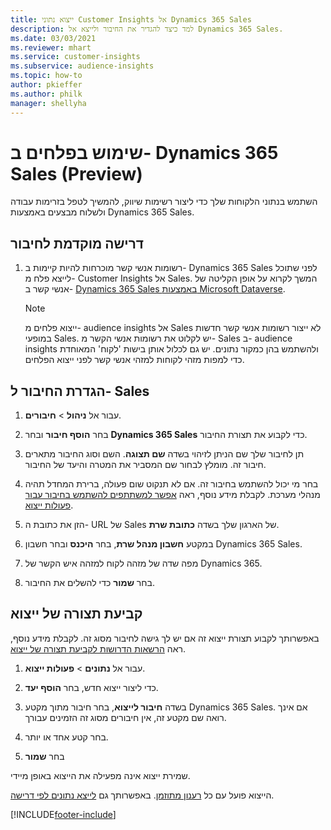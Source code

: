```yaml
---
title: ייצוא נתוני Customer Insights אל Dynamics 365 Sales
description: למד כיצד להגדיר את החיבור ולייצא אל Dynamics 365 Sales.
ms.date: 03/03/2021
ms.reviewer: mhart
ms.service: customer-insights
ms.subservice: audience-insights
ms.topic: how-to
author: pkieffer
ms.author: philk
manager: shellyha
---
```


# <a name="use-segments-in-dynamics-365-sales-preview"></a>שימוש בפלחים ב- Dynamics 365 Sales‏ (Preview)



השתמש בנתוני הלקוחות שלך כדי ליצור רשימות שיווק, להמשיך לטפל בזרימות עבודה ולשלוח מבצעים באמצעות Dynamics 365 Sales.

## <a name="prerequisite-for-connection"></a>דרישה מוקדמת לחיבור

1. רשומות אנשי קשר מוכרחות להיות קיימות ב- Dynamics 365 Sales לפני שתוכל לייצא פלח מ- Customer Insights אל Sales. המשך לקרוא על אופן הקליטה של אנשי קשר ב- [Dynamics 365 Sales באמצעות Microsoft Dataverse](connect-power-query.md).

   > [!NOTE]
   > ייצוא פלחים מ- audience insights אל Sales לא ייצור רשומות אנשי קשר חדשות במופעי Sales. יש לקלוט את רשומות אנשי הקשר מ- Sales ב- audience insights ולהשתמש בהן כמקור נתונים. יש גם לכלול אותן בישות 'לקוח' המאוחדת כדי למפות מזהי לקוחות למזהי אנשי קשר לפני ייצוא הפלחים.

## <a name="set-up-the-connection-to-sales"></a>הגדרת החיבור ל- Sales

1. עבור אל **ניהול** > **חיבורים**.

1. בחר **הוסף חיבור** ובחר **Dynamics 365 Sales** כדי לקבוע את תצורת החיבור.

1. תן לחיבור שלך שם הניתן לזיהוי בשדה **שם תצוגה**. השם וסוג החיבור מתארים חיבור זה. מומלץ לבחור שם המסביר את המטרה והיעד של החיבור.

1. בחר מי יכול להשתמש בחיבור זה. אם לא תנקוט שום פעולה, ברירת המחדל תהיה מנהלי מערכת. לקבלת מידע נוסף, ראה [אפשר למשתתפים להשתמש בחיבור עבור פעולות ייצוא](connections.md#allow-contributors-to-use-a-connection-for-exports).

1. הזן את כתובת ה- URL של Sales של הארגון שלך בשדה **כתובת שרת**.

1. במקטע **חשבון מנהל שרת**, בחר **היכנס** ובחר חשבון Dynamics 365 Sales.

1. מפה שדה של מזהה לקוח למזהה איש הקשר של Dynamics 365.

1. בחר **שמור** כדי להשלים את החיבור. 

## <a name="configure-an-export"></a>קביעת תצורה של ייצוא

באפשרותך לקבוע תצורת ייצוא זה אם יש לך גישה לחיבור מסוג זה. לקבלת מידע נוסף, ראה [הרשאות הדרושות לקביעת תצורה של ייצוא](export-destinations.md#set-up-a-new-export).

1. עבור אל **נתונים** > **פעולות ייצוא**.

1. כדי ליצור ייצוא חדש, בחר **הוסף יעד**.

1. בשדה **חיבור לייצוא**, בחר חיבור מתוך מקטע Dynamics 365 Sales. אם אינך רואה שם מקטע זה, אין חיבורים מסוג זה הזמינים עבורך.

1. בחר קטע אחד או יותר.

1. בחר **שמור**

שמירת ייצוא אינה מפעילה את הייצוא באופן מיידי.

הייצוא פועל עם כל [רענון מתוזמן](system.md#schedule-tab). באפשרותך גם [לייצא נתונים לפי דרישה](export-destinations.md#run-exports-on-demand). 

[!INCLUDE[footer-include](../includes/footer-banner.md)]
